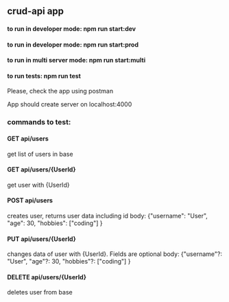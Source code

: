## crud-api app

#### to run in developer mode: npm run start:dev

#### to run in developer mode: npm run start:prod

#### to run in multi server mode: npm run start:multi

#### to run tests: npm run test

Please, check the app using postman

App should create server on localhost:4000

### commands to test:

#### GET api/users

get list of users in base

#### GET api/users/{UserId}

get user with {UserId}

#### POST api/users

creates user, returns user data including id
body:
{"username": "User",
"age": 30,
"hobbies": ["coding"]
}

#### PUT api/users/{UserId}

changes data of user with {UserId}. Fields are optional
body:
{"username"?: "User",
"age"?: 30,
"hobbies"?: ["coding"]
}

#### DELETE api/users/{UserId}

deletes user from base
